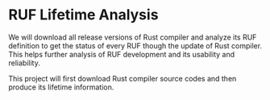 # RUF Lifetime Analysis

We will download all release versions of Rust compiler and analyze its RUF definition to get the status of every RUF though the update of Rust compiler. This helps further analysis of RUF development and its usability and reliability.

This project will first download Rust compiler source codes and then produce its lifetime information.